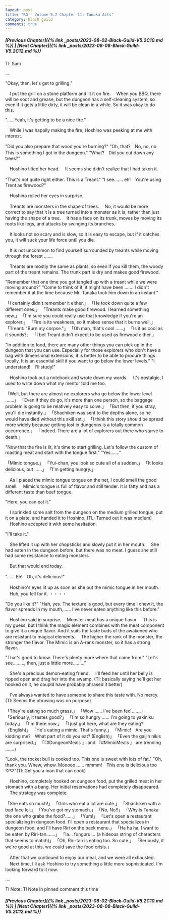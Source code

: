 ```yaml
---
layout: post
title: "BG - Volume 5.2 Chapter 11: Tanaka Acts"
category: black guild
comments: true
---
```


##### [Previous Chapter]({% link _posts/2023-08-02-Black-Guild-V5.2C10.md %}) \| [Next Chapter]({% link _posts/2023-08-08-Black-Guild-V5.2C12.md %})



Tl: Sam

…


"Okay, then, let's get to grilling."

　I put the grill on a stone platform and lit it on fire.
　When you BBQ, there will be soot and grease, but the dungeon has a self-cleaning system, so even if it gets a little dirty, it will be clean in a while. So it was okay to do this.

"......Yeah, it's getting to be a nice fire."

　While I was happily making the fire, Hoshino was peeking at me with interest.
<!--more-->

"Did you also prepare that wood you're burning?"
"Oh, that?　No, no, no. This is something I got in the dungeon."
"What?　Did you cut down any trees?"

　Hoshino tilted her head.
　It seems she didn't realize that I had taken it.

"That's not quite right either. This is a Treant."
"I see....... eh!　You're using Trent as firewood?"

　Hoshino rolled her eyes in surprise.

　Treants are monsters in the shape of trees.
　No, it would be more correct to say that it is a tree turned into a monster as it is, rather than just having the shape of a tree.
　It has a face on its trunk, moves by moving its roots like legs, and attacks by swinging its branches.

　It looks not so scary and is slow, so it is easy to escape, but if it catches you, it will suck your life force until you die.

　It is not uncommon to find yourself surrounded by treants while moving through the forest .......

　Treants are mostly the same as plants, so even if you kill them, the woody part of the treant remains. The trunk part is dry and makes good firewood.

"Remember that one time you got tangled up with a treant while we were moving around?"
"Come to think of it, it might have been ....... I didn't remember it at the time because Mr. Tanaka took him down in an instant."

「I certainly didn't remember it either.」
「He took down quite a few different ones.」
「Treants make good firewood. I learned something new.」
「I'm sure you could really use that knowledge if you're an explorer.」
「Fire is its weakness, so it makes sense that it burns well.」
「Treant: "Burn my corpse."」
「Oh man, that's cool ......」
「Is it as cool as it sounds?」
「I bet Treant didn't expect to be used as firewood either.」

"In addition to food, there are many other things you can pick up in the dungeon that you can use. Especially for those explorers who don't have a bag with dimensional extensions, it is better to be able to procure things locally. It is an essential skill if you want to go below the lower levels."
"I understand!　I'll study!"

　Hoshino took out a notebook and wrote down my words.
　It's nostalgic, I used to write down what my mentor told me too.

「Well, but there are almost no explorers who go below the lower level .......」
「Even if they do go, it's more than one person, so the baggage problem is going to be relatively easy to solve.」
「But then, if you stray, you'll die instantly.」
「Shachiken was sent to the depths alone, so he would have died without this skill set.」
「I think this story should be spread more widely because getting lost in dungeons is a totally common occurrence.」
「Indeed. There are a lot of explorers out there who starve to death.」

"Now that the fire is lit, it's time to start grilling. Let's follow the custom of roasting meat and start with the tongue first."
"Yes......."

「Mimic tongue.」
「Yui-chan, you look so cute all of a sudden.」
「It looks delicious, but ......」
「I'm getting hungry.」

　As I placed the mimic tongue tongue on the net, I could smell the good smell.
　Mimic's tongue is full of flavor and still tender. It is fatty and has a different taste than beef tongue.

"Here, you can eat it."

　I sprinkled some salt from the dungeon on the medium grilled tongue, put it on a plate, and handed it to Hoshino. (TL: Turned out it was medium)
　Hoshino accepted it with some hesitation.

"I'll take it."

　She lifted it up with her chopsticks and slowly put it in her mouth.
　She had eaten in the dungeon before, but there was no meat. I guess she still had some resistance to eating monsters.

　But that would end today.

"...... Eh!　Oh, it's delicious!"

　Hoshino's eyes lit up as soon as she put the mimic tongue in her mouth.
　Huh, you fell for it. ・・・・

"Do you like it?"
"Hah, yes. The texture is good, but every time I chew it, the flavor spreads in my mouth,...... I've never eaten anything like this before."

　Hoshino said in surprise.
　Monster meat has a unique flavor.
　This is my guess, but I think the magic element combines with the meat component to give it a unique flavor. And it suits the taste buds of the awakened who are resistant to magical elements.
　The higher the rank of the monster, the stronger the flavor. The Mimic is an A-rank monster, so it has a strong flavor.

"That's good to know. There's plenty more where that came from."
"Let's see........., then, just a litttle more........."

　She's a precious demon-eating friend.
　I'll feed her until her belly is ripped open and drag her into the swamp. (Tl: basically saying he'll get her hooked on it, he coupld have probably phrased it better)

　I've always wanted to have someone to share this taste with. No mercy. (Tl: Seems the phrasing was on purpose)

「They're eating so much grass.」
「Wow ...... I've been fed .......」
「Seriously, it tastes good?」
「I'm so hungry ...... I'm going to yakiniku today.」
「I'm there now.」
「I just got here, what are they eating? （English)」
「He's eating a mimic. That's funny.」
「Mimic!　Are you kidding me?　What part of it do you eat? (English)」
「Even the gaijin nikis are surprised.」
「『#DungeonMeals  』 and 『#MimicMeals 』 are trending .......」

"Look, the rocket bull is cooked too. This one is sweet with lots of fat."
"Oh, thank you. Whew, whew. Mooooo ...... mmmm!　This one is delicious too ♡♡"(Tl: Get you a man that can cook)

　Hoshino, completely hooked on dungeon food, put the grilled meat in her stomach with a bang. Her initial reservations had completely disappeared.
　The strategy was complete.

「She eats so much!」
「Girls who eat a lot are cute.」
「Shachiken with a bad face lol.」
「You've got my stomach.」
「No, No!!」
「Why is Tanaka the one who grabs the food?......」
「Yum!」
「Let's open a restaurant specializing in dungeon food. I'll open a restaurant that specializes in dungeon food, and I'll have Riri on the back menu.」
「Ha ha ha, I want to be eaten by Riri-tan.......」
「Ia... fungurui... (a hideous string of characters that seems to match)」
「Oh, Riri-tan is eating too. So cute.」
「Seriously, if we're good at this, we could save the food crisis.」

　After that we continued to enjoy our meal, and we were all exhausted.
　Next time, I'll ask Hoshino to try something a little more sophisticated. I'm looking forward to it now.



....

Tl Note: Tl Note in pinned comment this time



##### [Previous Chapter]({% link _posts/2023-08-02-Black-Guild-V5.2C10.md %}) \| [Next Chapter]({% link _posts/2023-08-08-Black-Guild-V5.2C12.md %})
